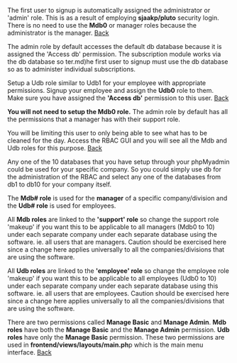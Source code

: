 The first user to signup is automatically assigned the administrator or 'admin' role. This is as a result of employing **sjaakp/pluto** security login. There is no need to use the **Mdb0** or manager roles because the administrator is the manager.  [Back](/md/faq/faqs.md)

The admin role by default accesses the default db database because it is assigned the 'Access db' permission.  The subscription module works via the db database so ter.md)he first user to signup must use the db database so as to administer individual subscriptions. 

Setup a Udb role similar to Udb1 for your employee with appropriate permissions. Signup your employee and assign the **Udb0** role to them. Make sure you have assigned the **'Access db'** permission to this user.  [Back](/md/faq/faqs.md)

**You will not need to setup the Mdb0 role.** The admin role by default has all the permissions that a manager has with their support role.  

You will be limiting this user to only being able to see what has to be cleaned for the day. Access the RBAC GUI and you will see all the Mdb and Udb roles for this purpose.  [Back](/md/faq/faqs.md)

Any one of the 10 databases that you have setup through your phpMyadmin could be used for your specific company. So you could simply use db for the administration of the RBAC and select any one of the databases from db1 to db10 for your company itself.

The **Mdb# role** is used for the **manager** of a specific company/division and the **Udb# role** is used for employees.

All **Mdb roles** are linked to the **'support' role** so change the support role 'makeup' if you want this to be applicable to all
managers (Mdb0 to 10) under each separate company under each separate database using the software. ie. all users that are managers. Caution should be exercised here since a change here applies universally to all the companies/divisions that are using the software. 

All **Udb roles** are linked to the **'employee' role** so change the employee role 'makeup' if you want this to be applicable to all
employees (Udb0 to 10) under each separate company under each separate database using this software. ie. all users that are employees. Caution should be exercised here since a change here applies universally to all the companies/divisions that are using the software.

There are two permissions called **Manage Basic** and **Manage Admin**. **Mdb roles** have both the **Manage Basic** and the **Manage Admin** permission. **Udb roles** have only the **Manage Basic** permission. These two permissions are used in **frontend/views/layouts/main.ph**p which is the main menu interface.   [Back](/md/faq/faqs.md)
